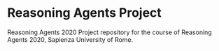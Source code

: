 # Reasoning Agents Project
Reasoning Agents 2020  Project repository for the course of Reasoning Agents 2020, Sapienza University of Rome.
